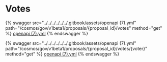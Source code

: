 # Votes

{% swagger src="../../../../../../.gitbook/assets/openapi (7).yml" path="/cosmos/gov/v1beta1/proposals/{proposal_id}/votes" method="get" %}
[openapi (7).yml](<../../../../../../.gitbook/assets/openapi (7).yml>)
{% endswagger %}

{% swagger src="../../../../../../.gitbook/assets/openapi (7).yml" path="/cosmos/gov/v1beta1/proposals/{proposal_id}/votes/{voter}" method="get" %}
[openapi (7).yml](<../../../../../../.gitbook/assets/openapi (7).yml>)
{% endswagger %}
